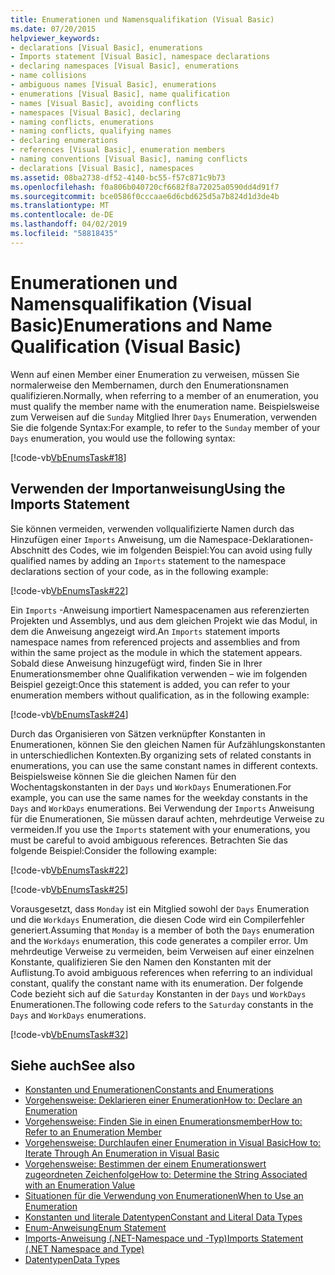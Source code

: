 ```yaml
---
title: Enumerationen und Namensqualifikation (Visual Basic)
ms.date: 07/20/2015
helpviewer_keywords:
- declarations [Visual Basic], enumerations
- Imports statement [Visual Basic], namespace declarations
- declaring namespaces [Visual Basic], enumerations
- name collisions
- ambiguous names [Visual Basic], enumerations
- enumerations [Visual Basic], name qualification
- names [Visual Basic], avoiding conflicts
- namespaces [Visual Basic], declaring
- naming conflicts, enumerations
- naming conflicts, qualifying names
- declaring enumerations
- references [Visual Basic], enumeration members
- naming conventions [Visual Basic], naming conflicts
- declarations [Visual Basic], namespaces
ms.assetid: 08ba2738-df52-4140-bc55-f57c871c9b73
ms.openlocfilehash: f0a806b040720cf6682f8a72025a0590dd4d91f7
ms.sourcegitcommit: bce0586f0cccaae6d6cbd625d5a7b824d1d3de4b
ms.translationtype: MT
ms.contentlocale: de-DE
ms.lasthandoff: 04/02/2019
ms.locfileid: "58818435"
---
```

# <a name="enumerations-and-name-qualification-visual-basic"></a><span data-ttu-id="ff123-102">Enumerationen und Namensqualifikation (Visual Basic)</span><span class="sxs-lookup"><span data-stu-id="ff123-102">Enumerations and Name Qualification (Visual Basic)</span></span>
<span data-ttu-id="ff123-103">Wenn auf einen Member einer Enumeration zu verweisen, müssen Sie normalerweise den Membernamen, durch den Enumerationsnamen qualifizieren.</span><span class="sxs-lookup"><span data-stu-id="ff123-103">Normally, when referring to a member of an enumeration, you must qualify the member name with the enumeration name.</span></span> <span data-ttu-id="ff123-104">Beispielsweise zum Verweisen auf die `Sunday` Mitglied Ihrer `Days` Enumeration, verwenden Sie die folgende Syntax:</span><span class="sxs-lookup"><span data-stu-id="ff123-104">For example, to refer to the `Sunday` member of your `Days` enumeration, you would use the following syntax:</span></span>  
  
 [!code-vb[VbEnumsTask#18](~/samples/snippets/visualbasic/VS_Snippets_VBCSharp/VbEnumsTask/VB/Class2.vb#18)]  
  
## <a name="using-the-imports-statement"></a><span data-ttu-id="ff123-105">Verwenden der Importanweisung</span><span class="sxs-lookup"><span data-stu-id="ff123-105">Using the Imports Statement</span></span>  
 <span data-ttu-id="ff123-106">Sie können vermeiden, verwenden vollqualifizierte Namen durch das Hinzufügen einer `Imports` Anweisung, um die Namespace-Deklarationen-Abschnitt des Codes, wie im folgenden Beispiel:</span><span class="sxs-lookup"><span data-stu-id="ff123-106">You can avoid using fully qualified names by adding an `Imports` statement to the namespace declarations section of your code, as in the following example:</span></span>  
  
 [!code-vb[VbEnumsTask#22](~/samples/snippets/visualbasic/VS_Snippets_VBCSharp/VbEnumsTask/VB/Class1.vb#22)]  
  
 <span data-ttu-id="ff123-107">Ein `Imports` -Anweisung importiert Namespacenamen aus referenzierten Projekten und Assemblys, und aus dem gleichen Projekt wie das Modul, in dem die Anweisung angezeigt wird.</span><span class="sxs-lookup"><span data-stu-id="ff123-107">An `Imports` statement imports namespace names from referenced projects and assemblies and from within the same project as the module in which the statement appears.</span></span> <span data-ttu-id="ff123-108">Sobald diese Anweisung hinzugefügt wird, finden Sie in Ihrer Enumerationsmember ohne Qualifikation verwenden – wie im folgenden Beispiel gezeigt:</span><span class="sxs-lookup"><span data-stu-id="ff123-108">Once this statement is added, you can refer to your enumeration members without qualification, as in the following example:</span></span>  
  
 [!code-vb[VbEnumsTask#24](~/samples/snippets/visualbasic/VS_Snippets_VBCSharp/VbEnumsTask/VB/Class1.vb#24)]  
  
 <span data-ttu-id="ff123-109">Durch das Organisieren von Sätzen verknüpfter Konstanten in Enumerationen, können Sie den gleichen Namen für Aufzählungskonstanten in unterschiedlichen Kontexten.</span><span class="sxs-lookup"><span data-stu-id="ff123-109">By organizing sets of related constants in enumerations, you can use the same constant names in different contexts.</span></span> <span data-ttu-id="ff123-110">Beispielsweise können Sie die gleichen Namen für den Wochentagskonstanten in der `Days` und `WorkDays` Enumerationen.</span><span class="sxs-lookup"><span data-stu-id="ff123-110">For example, you can use the same names for the weekday constants in the `Days` and `WorkDays` enumerations.</span></span> <span data-ttu-id="ff123-111">Bei Verwendung der `Imports` Anweisung für die Enumerationen, Sie müssen darauf achten, mehrdeutige Verweise zu vermeiden.</span><span class="sxs-lookup"><span data-stu-id="ff123-111">If you use the `Imports` statement with your enumerations, you must be careful to avoid ambiguous references.</span></span> <span data-ttu-id="ff123-112">Betrachten Sie das folgende Beispiel:</span><span class="sxs-lookup"><span data-stu-id="ff123-112">Consider the following example:</span></span>  
  
 [!code-vb[VbEnumsTask#22](~/samples/snippets/visualbasic/VS_Snippets_VBCSharp/VbEnumsTask/VB/Class1.vb#22)]  
  
 [!code-vb[VbEnumsTask#25](~/samples/snippets/visualbasic/VS_Snippets_VBCSharp/VbEnumsTask/VB/Class1.vb#25)]  
  
 <span data-ttu-id="ff123-113">Vorausgesetzt, dass `Monday` ist ein Mitglied sowohl der `Days` Enumeration und die `Workdays` Enumeration, die diesen Code wird ein Compilerfehler generiert.</span><span class="sxs-lookup"><span data-stu-id="ff123-113">Assuming that `Monday` is a member of both the `Days` enumeration and the `Workdays` enumeration, this code generates a compiler error.</span></span> <span data-ttu-id="ff123-114">Um mehrdeutige Verweise zu vermeiden, beim Verweisen auf einer einzelnen Konstante, qualifizieren Sie den Namen den Konstanten mit der Auflistung.</span><span class="sxs-lookup"><span data-stu-id="ff123-114">To avoid ambiguous references when referring to an individual constant, qualify the constant name with its enumeration.</span></span> <span data-ttu-id="ff123-115">Der folgende Code bezieht sich auf die `Saturday` Konstanten in der `Days` und `WorkDays` Enumerationen.</span><span class="sxs-lookup"><span data-stu-id="ff123-115">The following code refers to the `Saturday` constants in the `Days` and `WorkDays` enumerations.</span></span>  
  
 [!code-vb[VbEnumsTask#32](~/samples/snippets/visualbasic/VS_Snippets_VBCSharp/VbEnumsTask/VB/Class2.vb#32)]  
  
## <a name="see-also"></a><span data-ttu-id="ff123-116">Siehe auch</span><span class="sxs-lookup"><span data-stu-id="ff123-116">See also</span></span>

- [<span data-ttu-id="ff123-117">Konstanten und Enumerationen</span><span class="sxs-lookup"><span data-stu-id="ff123-117">Constants and Enumerations</span></span>](../../../../visual-basic/language-reference/constants-and-enumerations.md)
- [<span data-ttu-id="ff123-118">Vorgehensweise: Deklarieren einer Enumeration</span><span class="sxs-lookup"><span data-stu-id="ff123-118">How to: Declare an Enumeration</span></span>](../../../../visual-basic/programming-guide/language-features/constants-enums/how-to-declare-enumerations.md)
- [<span data-ttu-id="ff123-119">Vorgehensweise: Finden Sie in einen Enumerationsmember</span><span class="sxs-lookup"><span data-stu-id="ff123-119">How to: Refer to an Enumeration Member</span></span>](../../../../visual-basic/programming-guide/language-features/constants-enums/how-to-refer-to-an-enumeration-member.md)
- [<span data-ttu-id="ff123-120">Vorgehensweise: Durchlaufen einer Enumeration in Visual Basic</span><span class="sxs-lookup"><span data-stu-id="ff123-120">How to: Iterate Through An Enumeration in Visual Basic</span></span>](../../../../visual-basic/programming-guide/language-features/constants-enums/how-to-iterate-through-an-enumeration.md)
- [<span data-ttu-id="ff123-121">Vorgehensweise: Bestimmen der einem Enumerationswert zugeordneten Zeichenfolge</span><span class="sxs-lookup"><span data-stu-id="ff123-121">How to: Determine the String Associated with an Enumeration Value</span></span>](../../../../visual-basic/programming-guide/language-features/constants-enums/how-to-determine-the-string-associated-with-an-enumeration-value.md)
- [<span data-ttu-id="ff123-122">Situationen für die Verwendung von Enumerationen</span><span class="sxs-lookup"><span data-stu-id="ff123-122">When to Use an Enumeration</span></span>](../../../../visual-basic/programming-guide/language-features/constants-enums/when-to-use-an-enumeration.md)
- [<span data-ttu-id="ff123-123">Konstanten und literale Datentypen</span><span class="sxs-lookup"><span data-stu-id="ff123-123">Constant and Literal Data Types</span></span>](../../../../visual-basic/programming-guide/language-features/constants-enums/constant-and-literal-data-types.md)
- [<span data-ttu-id="ff123-124">Enum-Anweisung</span><span class="sxs-lookup"><span data-stu-id="ff123-124">Enum Statement</span></span>](../../../../visual-basic/language-reference/statements/enum-statement.md)
- [<span data-ttu-id="ff123-125">Imports-Anweisung (.NET-Namespace und -Typ)</span><span class="sxs-lookup"><span data-stu-id="ff123-125">Imports Statement (.NET Namespace and Type)</span></span>](../../../../visual-basic/language-reference/statements/imports-statement-net-namespace-and-type.md)
- [<span data-ttu-id="ff123-126">Datentypen</span><span class="sxs-lookup"><span data-stu-id="ff123-126">Data Types</span></span>](../../../../visual-basic/language-reference/data-types/index.md)
